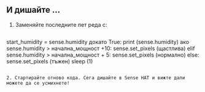 ## И дишайте ...

1. Заменяйте последните пет реда с:
    
    ```python
start_humidity = sense.humidity докато True: print (sense.humidity) ако sense.humidity > начална_мощност +10: sense.set_pixels (щастлива) elif sense.humidity > начална_мощност + 5: sense.set_pixels (нормално) else: sense.set_pixels (тъжен) sleep (1)
```

2. Стартирайте отново кода. Сега дишайте в Sense HAT и вижте дали можете да се усмихнете!
